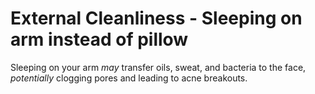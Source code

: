 # External Cleanliness - Sleeping on arm instead of pillow

Sleeping on your arm *may* transfer oils, sweat, and bacteria to the face, *potentially* clogging pores and leading to acne breakouts.
